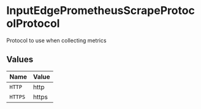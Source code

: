 # InputEdgePrometheusScrapeProtocolProtocol

Protocol to use when collecting metrics


## Values

| Name    | Value   |
| ------- | ------- |
| `HTTP`  | http    |
| `HTTPS` | https   |